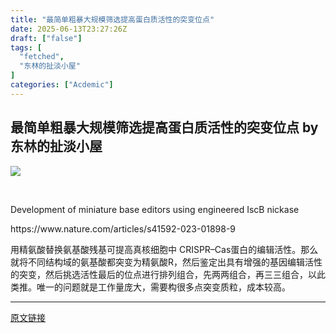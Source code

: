 ```yaml
---
title: "最简单粗暴大规模筛选提高蛋白质活性的突变位点"
date: 2025-06-13T23:27:26Z
draft: ["false"]
tags: [
  "fetched",
  "东林的扯淡小屋"
]
categories: ["Acdemic"]
---
```

最简单粗暴大规模筛选提高蛋白质活性的突变位点 by 东林的扯淡小屋
------
<div><section nodeleaf=""><img data-imgfileid="100029161" data-ratio="0.3648148148148148" data-s="300,640" data-type="png" data-w="1080" type="block" data-src="https://mmbiz.qpic.cn/mmbiz_png/kZ1wdgAscBow3Q8G7uDXqymJARGiaOrZd0E4MyAOnqEZxW36tOkD7tB69TsJzOt03URMBegrKpo8GWHMGcdnvYA/640?wx_fmt=png&amp;from=appmsg" src="https://mmbiz.qpic.cn/mmbiz_png/kZ1wdgAscBow3Q8G7uDXqymJARGiaOrZd0E4MyAOnqEZxW36tOkD7tB69TsJzOt03URMBegrKpo8GWHMGcdnvYA/640?wx_fmt=png&amp;from=appmsg"></section><p data-pm-slice="0 0 []"><span leaf=""><br></span></p><p><span><span leaf="">Development of miniature base editors using engineered IscB nickase</span><span leaf=""><br></span></span></p><p><span><span leaf="">https://www.nature.com/articles/s41592-023-01898-9</span><span leaf=""><br></span></span></p><p><span><span leaf="">用精氨酸替换氨基酸残基可提高真核细胞中 </span></span><span><span leaf="">CRISPR–Cas</span></span><span><span leaf="">蛋白的编辑活性。那么就将不同结构域的氨基酸都突变为精氨酸R，然后</span><span leaf="">鉴定出具有增强的基因编辑活性的突变，然后挑选活性最后的位点进行排列组合，先两两组合，再三三组合，以此类推。唯一的问题就是工作量庞大，需要构很多点突变质粒，成本较高。</span></span></p><p><mp-style-type data-value="3"></mp-style-type></p></div>  
<hr>
<a href="https://mp.weixin.qq.com/s/7lPf055tpombYXSpNX_wIQ",target="_blank" rel="noopener noreferrer">原文链接</a>
